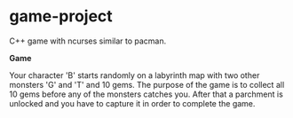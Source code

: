 # game-project
C++ game with ncurses similar to pacman.

**Game**

Your character 'B' starts randomly on a labyrinth map with two other monsters 'G' and 'T' and 10 gems.
The purpose of the game is to collect all 10 gems before any of the monsters catches you. After that a parchment
is unlocked and you have to capture it in order to complete the game.
